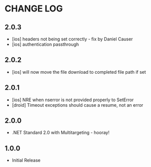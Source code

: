 # CHANGE LOG

## 2.0.3
* [ios] headers not being set correctly - fix by Daniel Causer
* [ios] authentication passthrough

## 2.0.2
* [ios] will now move the file download to completed file path if set

## 2.0.1
* [ios] NRE when nserror is not provided properly to SetError
* [droid] Timeout exceptions should cause a resume, not an error

## 2.0.0
* .NET Standard 2.0 with Multitargeting - hooray!

## 1.0.0
* Initial Release